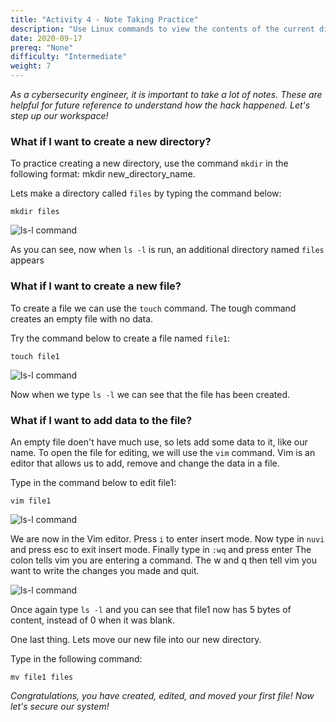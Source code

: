 ```yaml
---
title: "Activity 4 - Note Taking Practice"
description: "Use Linux commands to view the contents of the current directory"
date: 2020-09-17
prereq: "None"
difficulty: "Intermediate"
weight: 7
---
```


*As a cybersecurity engineer, it is important to take a lot of notes. These are helpful for future reference to understand how the hack happened. Let's step up our workspace!*

### What if I want to create a new directory?

To practice creating a new directory, use the command `mkdir` in the following format: 
mkdir new_directory_name. 

Lets make a directory called `files` by typing the command below:

```
mkdir files
```

![ls-l command](../images/04_mkdir.PNG?classes=border,shadow)

As you can see, now when `ls -l` is run, an additional directory named `files` appears

### What if I want to create a new file?
To create a file we can use the `touch` command. The tough command creates an empty file with no data. 

Try the command below to create a file named `file1`:

```
touch file1
```

![ls-l command](../images/04_touch.PNG?classes=border,shadow)

Now when we type `ls -l` we can see that the file has been created.

### What if I want to add data to the file?

An empty file doen't have much use, so lets add some data to it, like our name.
To open the file for editing, we will use the `vim` command. Vim is an editor that allows us to add, remove and change the data in a file. 

Type in the command below to edit file1:
```
vim file1
```

![ls-l command](../images/04_vim.PNG?classes=border,shadow)

We are now in the Vim editor. Press `i` to enter insert mode. Now type in `nuvi` and press esc to exit insert mode. Finally type in `:wq` and press enter The colon tells vim you are entering a command. The w and q then tell vim you want to write the changes you made and quit.
 
![ls-l command](../images/04_vim_after.PNG?classes=border,shadow)

Once again type `ls -l` and you can see that file1 now has 5 bytes of content, instead of 0 when it was blank. 

One last thing. Lets move our new file into our new directory.

Type in the following command:

```
mv file1 files
```

*Congratulations, you have created, edited, and moved your first file! Now let's secure our system!*

